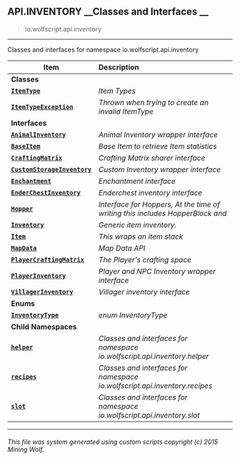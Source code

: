 ## API.INVENTORY __Classes and Interfaces __

>io.wolfscript.api.inventory

---

Classes and interfaces for namespace io.wolfscript.api.inventory

Item | Description   
--- | :--- 
__Classes__|
__[`ItemType`](ItemType.md)__ | _Item Types_ 
__[`ItemTypeException`](ItemTypeException.md)__ | _Thrown when trying to create an invalid ItemType_ 
__Interfaces__|
__[`AnimalInventory`](AnimalInventory.md)__ | _Animal Inventory wrapper interface_ 
__[`BaseItem`](BaseItem.md)__ | _Base Item to retrieve Item statistics_ 
__[`CraftingMatrix`](CraftingMatrix.md)__ | _Crafting Matrix sharer interface_ 
__[`CustomStorageInventory`](CustomStorageInventory.md)__ | _Custom Inventory wrapper interface_ 
__[`Enchantment`](Enchantment.md)__ | _Enchantment interface_ 
__[`EnderChestInventory`](EnderChestInventory.md)__ | _Enderchest inventory interface_ 
__[`Hopper`](Hopper.md)__ | _Interface for Hoppers, At the time of writing this includes HopperBlock and_ 
__[`Inventory`](Inventory.md)__ | _Generic item inventory._ 
__[`Item`](Item.md)__ | _This wraps an item stack_ 
__[`MapData`](MapData.md)__ | _Map Data API_ 
__[`PlayerCraftingMatrix`](PlayerCraftingMatrix.md)__ | _The Player's crafting space_ 
__[`PlayerInventory`](PlayerInventory.md)__ | _Player and NPC Inventory wrapper interface_ 
__[`VillagerInventory`](VillagerInventory.md)__ | _Villager inventory interface_ 
__Enums__|
__[`InventoryType`](InventoryType.md)__ | _enum InventoryType_ 
__Child Namespaces__|
__[`helper`](helper/0.md)__ | _Classes and interfaces for namespace io.wolfscript.api.inventory.helper_ 
__[`recipes`](recipes/0.md)__ | _Classes and interfaces for namespace io.wolfscript.api.inventory.recipes_ 
__[`slot`](slot/0.md)__ | _Classes and interfaces for namespace io.wolfscript.api.inventory.slot_ 



---



###### This file was system generated using custom scripts copyright (c) 2015 Mining Wolf.
	

